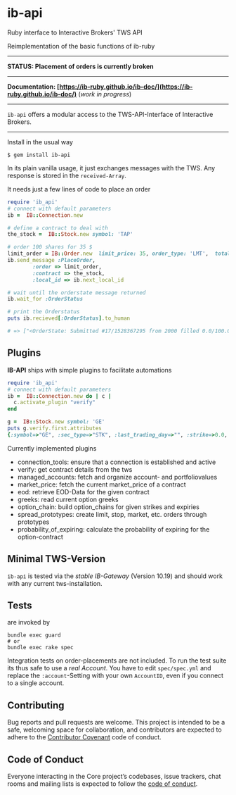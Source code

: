 # ib-api
Ruby interface to Interactive Brokers' TWS API 

Reimplementation of the basic functions of ib-ruby

---
__STATUS: Placement of orders is currently broken__

---


__Documentation: [https://ib-ruby.github.io/ib-doc/](https://ib-ruby.github.io/ib-doc/)__  (_work in progress_)

----
`ib-api`   offers a modular access to the TWS-API-Interface of Interactive Brokers.

----

Install in the usual way

```
$ gem install ib-api
```

In its plain vanilla usage, it just exchanges messages with the TWS. Any response is stored in the `received-Array`.

It needs just a few lines of code to place an order

```ruby
require 'ib_api'
# connect with default parameters 
ib =  IB::Connection.new 

# define a contract to deal with
the_stock =  IB::Stock.new symbol: 'TAP'

# order 100 shares for 35 $ 
limit_order = IB::Order.new  limit_price: 35, order_type: 'LMT',  total_quantity: 100, action: :buy
ib.send_message :PlaceOrder,
        :order => limit_order,
        :contract => the_stock,
        :local_id => ib.next_local_id

# wait until the orderstate message returned
ib.wait_for :OrderStatus

# print the Orderstatus
puts ib.recieved[:OrderStatus].to_human

# => ["<OrderState: Submitted #17/1528367295 from 2000 filled 0.0/100.0 at 0.0/0.0 why_held >"]

```

## Plugins

**IB-API** ships with simple plugins to facilitate automations 

```ruby
require 'ib_api'
# connect with default parameters 
ib =  IB::Connection.new do | c |
  c.activate_plugin "verify"
end

g =  IB::Stock.new symbol: 'GE'
puts g.verify.first.attributes
{:symbol=>"GE", :sec_type=>"STK", :last_trading_day=>"", :strike=>0.0, :right=>"", :exchange=>"SMART", :currency=>"USD", :local_symbol=>"GE", :trading_class=>"GE", :con_id=>498843743, :multiplier=>0, :primary_exchange=>"NYSE", }
```

Currently implemented plugins

* connection_tools: ensure that a connection is established and active
* verify:  get contract details from the tws
* managed_accounts: fetch and organize account- and portfoliovalues
* market_price: fetch the current market_price of a contract
* eod:  retrieve EOD-Data for the given contract
* greeks: read current option greeks
* option_chain: build option_chains for given strikes and expiries 
* spread_prototypes:  create limit, stop, market, etc. orders through prototypes
* probability_of_expiring: calculate the probability of expiring for the option-contract


## Minimal TWS-Version

`ib-api` is tested via the _stable IB-Gateway_ (Version 10.19) and should work with any current tws-installation. 

## Tests

are invoked by 

```
bundle exec guard
# or
bundle exec rake spec
```
Integration tests on order-placements are not included. To run the test suite its thus safe to use a _real Account_.
You have to edit `spec/spec.yml` and replace the `:account`-Setting with your own `AccountID`, even if you connect to a single account. 
 

## Contributing

Bug reports and pull requests are welcome. This project is intended to be a safe, welcoming space for collaboration, and contributors are expected to adhere to the [Contributor Covenant](http://contributor-covenant.org) code of conduct.

## Code of Conduct

Everyone interacting in the Core project’s codebases, issue trackers, chat rooms and mailing lists is expected to follow the [code of conduct](https://github.com/[USERNAME]/ib-api/blob/master/CODE_OF_CONDUCT.md).
